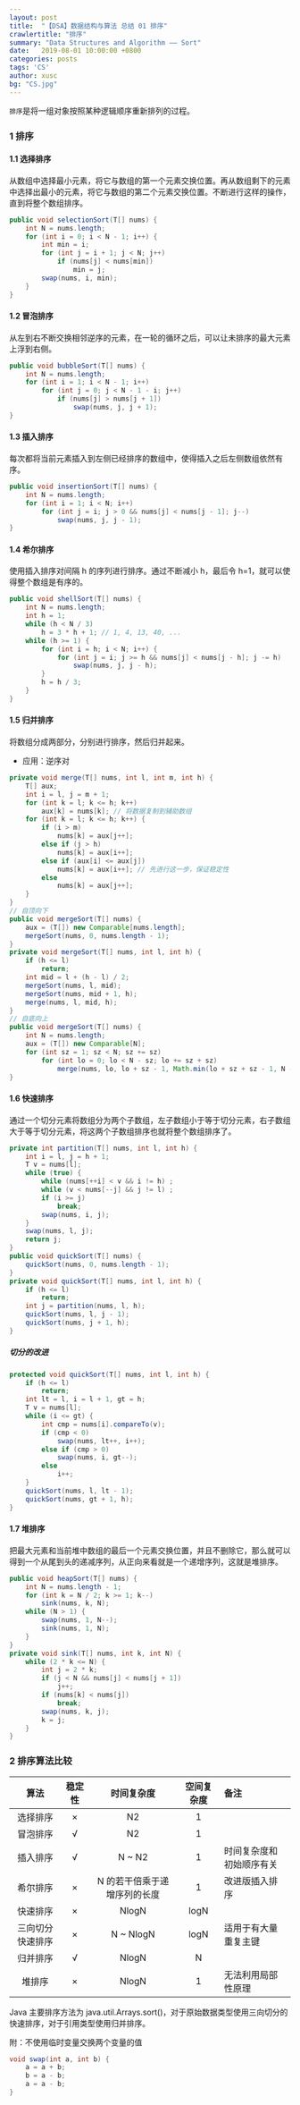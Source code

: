 ```yaml
---
layout: post
title:  "【DSA】数据结构与算法 总结 01 排序"
crawlertitle: "排序"
summary: "Data Structures and Algorithm —— Sort"
date:   2019-08-01 10:00:00 +0800
categories: posts
tags: 'CS'
author: xusc
bg: "CS.jpg"
---
```


`排序`是将一组对象按照某种逻辑顺序重新排列的过程。

### 1 排序

#### 1.1 选择排序
从数组中选择最小元素，将它与数组的第一个元素交换位置。再从数组剩下的元素中选择出最小的元素，将它与数组的第二个元素交换位置。不断进行这样的操作，直到将整个数组排序。

```java
public void selectionSort(T[] nums) {
    int N = nums.length;
    for (int i = 0; i < N - 1; i++) {
        int min = i;
        for (int j = i + 1; j < N; j++)
            if (nums[j] < nums[min])
                min = j;
        swap(nums, i, min);
    }
}
```

#### 1.2 冒泡排序
从左到右不断交换相邻逆序的元素，在一轮的循环之后，可以让未排序的最大元素上浮到右侧。

```java
public void bubbleSort(T[] nums) {
    int N = nums.length;
    for (int i = 1; i < N - 1; i++)
		for (int j = 0; j < N - 1 - i; j++)
			if (nums[j] > nums[j + 1])
				swap(nums, j, j + 1);
}
```

#### 1.3 插入排序
每次都将当前元素插入到左侧已经排序的数组中，使得插入之后左侧数组依然有序。

```java
public void insertionSort(T[] nums) {
    int N = nums.length;
    for (int i = 1; i < N; i++)
        for (int j = i; j > 0 && nums[j] < nums[j - 1]; j--)
            swap(nums, j, j - 1);
}
```

#### 1.4 希尔排序
使用插入排序对间隔 h 的序列进行排序。通过不断减小 h，最后令 h=1，就可以使得整个数组是有序的。

```java
public void shellSort(T[] nums) {
    int N = nums.length;
    int h = 1;
    while (h < N / 3)
        h = 3 * h + 1; // 1, 4, 13, 40, ...
    while (h >= 1) {
        for (int i = h; i < N; i++) {
            for (int j = i; j >= h && nums[j] < nums[j - h]; j -= h)
                swap(nums, j, j - h);
        }
        h = h / 3;
    }
}
```

#### 1.5 归并排序
将数组分成两部分，分别进行排序，然后归并起来。
- 应用：逆序对

```java
private void merge(T[] nums, int l, int m, int h) {
    T[] aux;
    int i = l, j = m + 1;
    for (int k = l; k <= h; k++)
        aux[k] = nums[k]; // 将数据复制到辅助数组
    for (int k = l; k <= h; k++) {
        if (i > m) 
            nums[k] = aux[j++];
        else if (j > h)
            nums[k] = aux[i++];
        else if (aux[i] <= aux[j])
            nums[k] = aux[i++]; // 先进行这一步，保证稳定性
        else
            nums[k] = aux[j++];
    }
}
// 自顶向下
public void mergeSort(T[] nums) {
    aux = (T[]) new Comparable[nums.length];
    mergeSort(nums, 0, nums.length - 1);
}
private void mergeSort(T[] nums, int l, int h) {
    if (h <= l)
        return;
    int mid = l + (h - l) / 2;
    mergeSort(nums, l, mid);
    mergeSort(nums, mid + 1, h);
    merge(nums, l, mid, h);
}
// 自底向上
public void mergeSort(T[] nums) {
    int N = nums.length;
    aux = (T[]) new Comparable[N];
    for (int sz = 1; sz < N; sz += sz)
        for (int lo = 0; lo < N - sz; lo += sz + sz)
            merge(nums, lo, lo + sz - 1, Math.min(lo + sz + sz - 1, N - 1));
}
```

#### 1.6 快速排序
通过一个切分元素将数组分为两个子数组，左子数组小于等于切分元素，右子数组大于等于切分元素，将这两个子数组排序也就将整个数组排序了。

```java
private int partition(T[] nums, int l, int h) {
    int i = l, j = h + 1;
    T v = nums[l];
    while (true) {
        while (nums[++i] < v && i != h) ;
        while (v < nums[--j] && j != l) ;
        if (i >= j)
            break;
        swap(nums, i, j);
    }
    swap(nums, l, j);
    return j;
}
public void quickSort(T[] nums) {
    quickSort(nums, 0, nums.length - 1);
}
private void quickSort(T[] nums, int l, int h) {
    if (h <= l)
        return;
    int j = partition(nums, l, h);
    quickSort(nums, l, j - 1);
    quickSort(nums, j + 1, h);
}
```

##### 切分的改进
```java
protected void quickSort(T[] nums, int l, int h) {
    if (h <= l)
        return;
    int lt = l, i = l + 1, gt = h;
    T v = nums[l];
    while (i <= gt) {
        int cmp = nums[i].compareTo(v);
        if (cmp < 0)
            swap(nums, lt++, i++);
        else if (cmp > 0)
            swap(nums, i, gt--);
        else
            i++;
    }
    quickSort(nums, l, lt - 1);
    quickSort(nums, gt + 1, h);
}
```

#### 1.7 堆排序
把最大元素和当前堆中数组的最后一个元素交换位置，并且不删除它，那么就可以得到一个从尾到头的递减序列，从正向来看就是一个递增序列，这就是堆排序。

```java
public void heapSort(T[] nums) {
    int N = nums.length - 1;
    for (int k = N / 2; k >= 1; k--)
        sink(nums, k, N);
    while (N > 1) {
        swap(nums, 1, N--);
        sink(nums, 1, N);
    }
}
private void sink(T[] nums, int k, int N) {
    while (2 * k <= N) {
        int j = 2 * k;
        if (j < N && nums[j] < nums[j + 1])
            j++;
        if (nums[k] < nums[j])
            break;
        swap(nums, k, j);
        k = j;
    }
}
```

### 2 排序算法比较

算法|稳定性|时间复杂度|空间复杂度|备注
:-:|:-:|:-:|:-:|:-
选择排序|×|N2|1| 
冒泡排序|√|N2|1| 
插入排序|√|N ~ N2|1|时间复杂度和初始顺序有关
希尔排序|×|N 的若干倍乘于递增序列的长度|1|改进版插入排序
快速排序|×|NlogN|logN| 
三向切分快速排序|×|N ~ NlogN|logN|适用于有大量重复主键
归并排序|√|NlogN|N| 
堆排序|×|NlogN|1|无法利用局部性原理

Java 主要排序方法为 java.util.Arrays.sort()，对于原始数据类型使用三向切分的快速排序，对于引用类型使用归并排序。

附：不使用临时变量交换两个变量的值
```java
void swap(int a, int b) {
    a = a + b;
    b = a - b;
    a = a - b;
}
```